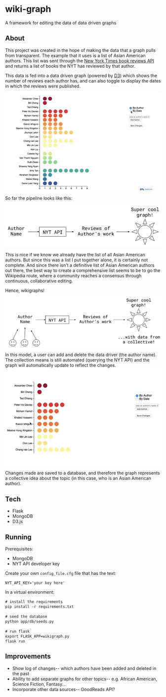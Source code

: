 # wiki-graph
A framework for editing the data of data driven graphs

## About
This project was created in the hope of making the data that a graph pulls from transparent. The example that it uses is a list of Asian American authors. This list was sent through the [New York Times book reviews API](https://developer.nytimes.com/books_api.json) and returns a list of books the NYT has reviewed by that author.

This data is fed into a data driven graph (powered by [D3](https://d3js.org/)) which shows the number of reviews each author has, and can also toggle to display the dates in which the reviews were published.

![Gif of toggling data](readme-imgs/shift_data.gif)

So far the pipeline looks like this:

![data pipeline](readme-imgs/pipeline_1.png)

This is nice if we know we already have the list of all Asian American authors. But since this was a list I put together alone, it is certainly not complete. And since there isn't a definitive list of Asian American authors out there, the best way to create a comprehensive list seems to be to go the Wikipedia route, where a community reaches a consensus through continuous, collaborative editing.

Hence, wikigraphs!

![data pipeline with user input](readme-imgs/pipeline_2.png)

In this model, a user can add and delete the data driver (the author name). The collection means is still automated (querying the NYT API) and the graph will automatically update to reflect the changes.
![Gif of adding and deleting entries](readme-imgs/add_delete.gif)

Changes made are saved to a database, and therefore the graph represents a collective idea about the topic (in this case, who is an Asian American author).

## Tech
* Flask
* MongoDB
* D3.js

## Running
Prerequisites:
* MongoDB
* NYT API developer key

Create your own `config_file.cfg` file that has the text:
```
NYT_API_KEY='your key here'
```

In a virtual environment:
```
# install the requirements
pip install -r requirements.txt

# seed the database
python app/db/seeds.py

# run flask
export FLASK_APP=wikigraph.py
flask run
```

## Improvements
* Show log of changes-- which authors have been added and deleted in the past
* Ability to add separate graphs for other topics-- e.g. African American, Science Fiction, Fantasy...
* Incorporate other data sources-- GoodReads API?

